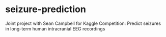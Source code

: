 # seizure-prediction
Joint project with Sean Campbell for Kaggle Competition: Predict seizures in long-term human intracranial EEG recordings
